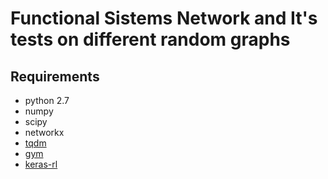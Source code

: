# Functional Sistems Network and It's tests on different random graphs

## Requirements
- python 2.7
- numpy
- scipy
- networkx
- [tqdm](https://pypi.python.org/pypi/tqdm)
- [gym](https://gym.openai.com/)
- [keras-rl](https://github.com/matthiasplappert/keras-rl)  
